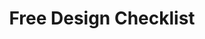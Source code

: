 ---
layout: post
type: preview

loop: ad
sponsor: 002
title: "Free Design Checklist"
description: "Every startup needs design. Make sure you don't forget what's important."
cta_text: "Get the checklist!"
ad_url: http://starter.design/checklist
category: September

is_ad: true
---